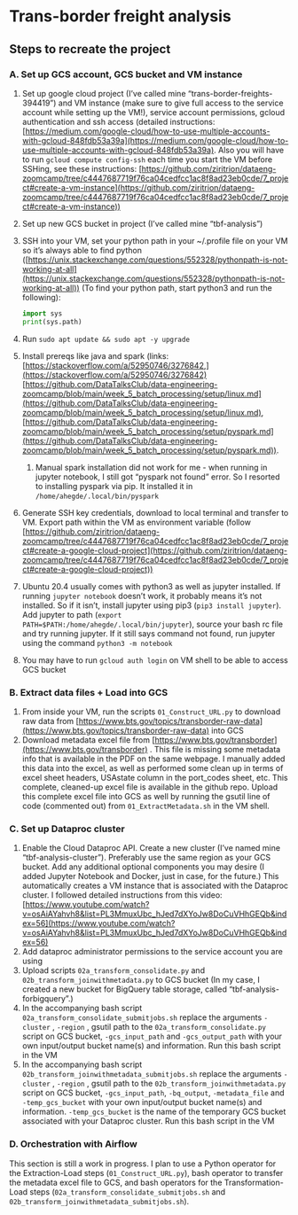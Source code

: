 # Trans-border freight analysis

## Steps to recreate the project

### A. Set up GCS account, GCS bucket and VM instance

1. Set up google cloud project (I’ve called mine “trans-border-freights-394419”) and VM instance (make sure to give full access to the service account while setting up the VM!), service account permissions, gcloud authentication and ssh access (detailed instructions: [https://medium.com/google-cloud/how-to-use-multiple-accounts-with-gcloud-848fdb53a39a](https://medium.com/google-cloud/how-to-use-multiple-accounts-with-gcloud-848fdb53a39a). Also you will have to run `gcloud compute config-ssh` each time you start the VM before SSHing, see these instructions: [https://github.com/ziritrion/dataeng-zoomcamp/tree/c4447687719f76ca04cedfcc1ac8f8ad23eb0cde/7_project#create-a-vm-instance](https://github.com/ziritrion/dataeng-zoomcamp/tree/c4447687719f76ca04cedfcc1ac8f8ad23eb0cde/7_project#create-a-vm-instance))
2. Set up new GCS bucket in project (I’ve called mine “tbf-analysis”)
3. SSH into your VM, set your python path in your ~/.profile file on your VM so it’s always able to find python ([https://unix.stackexchange.com/questions/552328/pythonpath-is-not-working-at-all](https://unix.stackexchange.com/questions/552328/pythonpath-is-not-working-at-all)) (To find your python path, start python3 and run the following):
    
    ```python
    import sys
    print(sys.path)
    ```
    
4. Run `sudo apt update && sudo apt -y upgrade` 
5. Install prereqs like java and spark (links: [https://stackoverflow.com/a/52950746/3276842,](https://stackoverflow.com/a/52950746/3276842) [https://github.com/DataTalksClub/data-engineering-zoomcamp/blob/main/week_5_batch_processing/setup/linux.md](https://github.com/DataTalksClub/data-engineering-zoomcamp/blob/main/week_5_batch_processing/setup/linux.md), [https://github.com/DataTalksClub/data-engineering-zoomcamp/blob/main/week_5_batch_processing/setup/pyspark.md](https://github.com/DataTalksClub/data-engineering-zoomcamp/blob/main/week_5_batch_processing/setup/pyspark.md)).
    1. Manual spark installation did not work for me - when running in jupyter notebook, I still got “pyspark not found” error. So I resorted to installing pyspark via pip. It installed it in `/home/ahegde/.local/bin/pyspark`
6. Generate SSH key credentials, download to local terminal and transfer to VM. Export path within the VM as environment variable (follow [https://github.com/ziritrion/dataeng-zoomcamp/tree/c4447687719f76ca04cedfcc1ac8f8ad23eb0cde/7_project#create-a-google-cloud-project](https://github.com/ziritrion/dataeng-zoomcamp/tree/c4447687719f76ca04cedfcc1ac8f8ad23eb0cde/7_project#create-a-google-cloud-project))
7. Ubuntu 20.4 usually comes with python3 as well as jupyter installed. If running `jupyter notebook` doesn’t work, it probably means it’s not installed. So if it isn’t, install jupyter using pip3 (`pip3 install jupyter`). Add jupyter to path (`export PATH=$PATH:/home/ahegde/.local/bin/jupyter`), source your bash rc file and try running jupyter. If it still says command not found, run jupyter using the command `python3 -m notebook`
8. You may have to run `gcloud auth login` on VM shell to be able to access GCS bucket

### B. Extract data files + Load into GCS

1. From inside your VM, run the scripts `01_Construct_URL.py` to download raw data from [https://www.bts.gov/topics/transborder-raw-data](https://www.bts.gov/topics/transborder-raw-data) into GCS
2. Download metadata excel file from [https://www.bts.gov/transborder](https://www.bts.gov/transborder) . This file is missing some metadata info that is available in the PDF on the same webpage. I manually added this data into the excel, as well as performed some clean up in terms of excel sheet headers, USAstate column in the port_codes sheet, etc. This complete, cleaned-up excel file is available in the github repo. Upload this complete excel file into GCS as well by running the gsutil line of code (commented out) from `01_ExtractMetadata.sh` in the VM shell. 

### C. Set up Dataproc cluster

1. Enable the Cloud Dataproc API. Create a new cluster (I’ve named mine “tbf-analysis-cluster”). Preferably use the same region as your GCS bucket. Add any additional optional components you may desire (I added Jupyter Notebook and Docker, just in case, for the future.) This automatically creates a VM instance that is associated with the Dataproc cluster. I followed detailed instructions from this video: [https://www.youtube.com/watch?v=osAiAYahvh8&list=PL3MmuxUbc_hJed7dXYoJw8DoCuVHhGEQb&index=56](https://www.youtube.com/watch?v=osAiAYahvh8&list=PL3MmuxUbc_hJed7dXYoJw8DoCuVHhGEQb&index=56)
2. Add dataproc administrator permissions to the service account you are using
3. Upload scripts `02a_transform_consolidate.py` and `02b_transform_joinwithmetadata.py` to GCS bucket (In my case, I created a new bucket for BigQuery table storage, called “tbf-analysis-forbigquery”.)
4. In the accompanying bash script `02a_transform_consolidate_submitjobs.sh` replace the arguments `-cluster` , `-region` , gsutil path to the `02a_transform_consolidate.py` script on GCS bucket, `-gcs_input_path` and `-gcs_output_path` with your own input/output bucket name(s) and information. Run this bash script in the VM
5. In the accompanying bash script `02b_transform_joinwithmetadata_submitjobs.sh` replace the arguments `-cluster` , `-region` , gsutil path to the `02b_transform_joinwithmetadata.py` script on GCS bucket, `-gcs_input_path`, `-bq_output`, `-metadata_file` and `-temp_gcs_bucket` with your own input/output bucket name(s) and information. `-temp_gcs_bucket` is the name of the temporary GCS bucket associated with your Dataproc cluster. Run this bash script in the VM

### D. Orchestration with Airflow

This section is still a work in progress. I plan to use a Python operator for the Extraction-Load steps (`01_Construct_URL.py`), bash operator to transfer the metadata excel file to GCS, and bash operators for the Transformation-Load steps (`02a_transform_consolidate_submitjobs.sh` and `02b_transform_joinwithmetadata_submitjobs.sh`).
